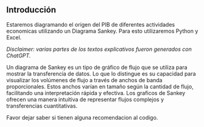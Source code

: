## Introducción

Estaremos diagramando el origen del PIB de diferentes actividades economicas utilizando un Diagrama Sankey. Para esto utilizaremos Python y Excel. 

_Disclaimer: varias partes de los textos explicativos fueron generados con ChatGPT._


Un diagrama de Sankey es un tipo de gráfico de flujo que se utiliza para mostrar la transferencia de datos. Lo que lo distingue es su capacidad para visualizar los volúmenes de flujo a través de anchos de banda proporcionales. Estos anchos varían en tamaño según la cantidad de flujo, facilitando una interpretación rápida y efectiva. Los graficos de Sankey ofrecen una manera intuitiva de representar flujos 
complejos y transferencias cuantitativas.

Favor dejar saber si tienen alguna recomendacion al codigo. 
